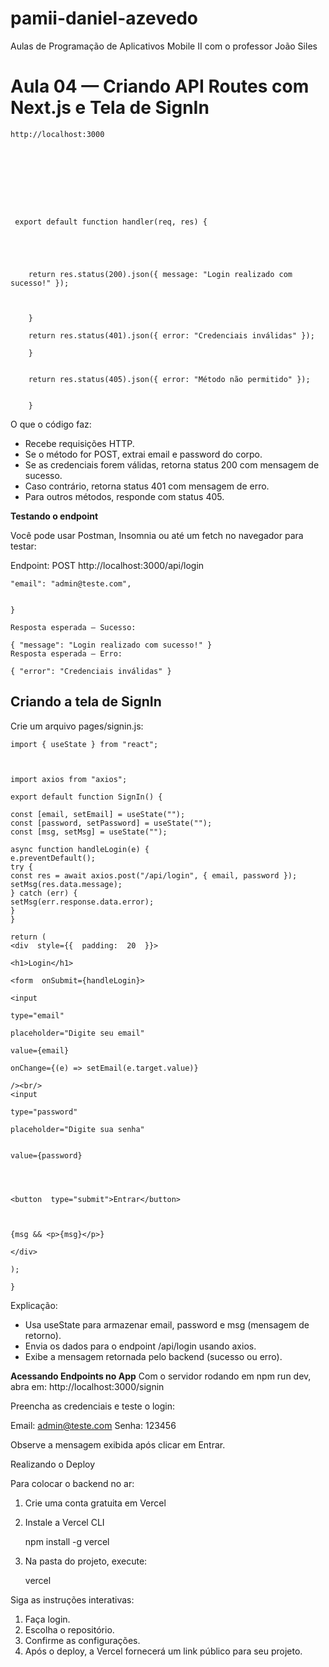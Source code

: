 # pamii-daniel-azevedo
Aulas de Programação de Aplicativos Mobile II com o professor João Siles

# Aula 04 — Criando API Routes com Next.js e Tela de SignIn

    http://localhost:3000









     export default function handler(req, res) {

        



        return res.status(200).json({ message: "Login realizado com sucesso!" });

        

        }
        
	    return res.status(401).json({ error: "Credenciais inválidas" });
    
	    }
    

	    return res.status(405).json({ error: "Método não permitido" });


	    }



  

O que o código faz:


 - Recebe requisições HTTP.
 - Se o método for POST, extrai email e password do corpo.
 - Se as credenciais forem válidas, retorna status 200 com mensagem de
   sucesso.
 - Caso contrário, retorna status 401 com mensagem de erro.
 - Para outros métodos, responde com status 405.

**Testando o endpoint**

Você pode usar Postman, Insomnia ou até um fetch no navegador para testar:


Endpoint: POST http://localhost:3000/api/login

    

    "email": "admin@teste.com",

    
    }
    
    Resposta esperada – Sucesso:
    
    { "message": "Login realizado com sucesso!" }
    Resposta esperada – Erro:
    
    { "error": "Credenciais inválidas" }
## Criando a tela de SignIn

Crie um arquivo pages/signin.js:


    import { useState } from "react";

    

    import axios from "axios";
    
    export default function SignIn() {
    
    const [email, setEmail] = useState("");
    const [password, setPassword] = useState("");
    const [msg, setMsg] = useState("");
    
    async function handleLogin(e) {
    e.preventDefault();
    try {
    const res = await axios.post("/api/login", { email, password });
    setMsg(res.data.message);
    } catch (err) {
    setMsg(err.response.data.error);
    }
    }
    
    return (
    <div  style={{  padding:  20  }}>
    
    <h1>Login</h1>
    
    <form  onSubmit={handleLogin}>
    
    <input
    
    type="email"
    
    placeholder="Digite seu email"
    
    value={email}
    
    onChange={(e) => setEmail(e.target.value)}
    
    /><br/>
    <input
    
    type="password"
    
    placeholder="Digite sua senha"
    

    value={password}


    

    <button  type="submit">Entrar</button>

    

    {msg && <p>{msg}</p>}

    </div>

    );

    }

Explicação:

 - Usa useState para armazenar email, password e msg (mensagem de
   retorno). 
 - Envia os dados para o endpoint /api/login usando axios.
 - Exibe a mensagem retornada pelo backend (sucesso ou erro).

**Acessando Endpoints no App**
Com o servidor rodando em npm run dev, abra em:
http://localhost:3000/signin

Preencha as credenciais e teste o login:

Email: admin@teste.com
Senha: 123456

Observe a mensagem exibida após clicar em Entrar.

Realizando o Deploy

Para colocar o backend no ar:

 1. Crie uma conta gratuita em Vercel
 2. Instale a Vercel CLI

    npm install -g vercel

 3. Na pasta do projeto, execute:

    vercel

Siga as instruções interativas: 

 1. Faça login.
 2. Escolha o repositório.
 3. Confirme as configurações.
 4. Após o deploy, a Vercel fornecerá um link público para seu projeto.

  

